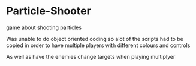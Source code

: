 # Particle-Shooter
game about shooting particles


Was unable to do object oriented coding so alot of the scripts had to be copied 
in order to have multiple players with different colours and controls

As well as have the enemies change targets when playing multiplyer

